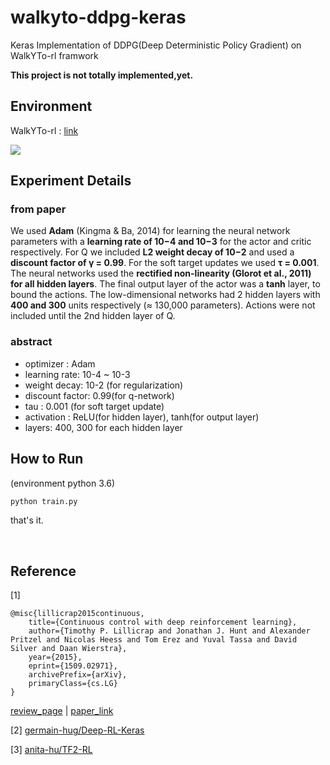# walkyto-ddpg-keras

Keras Implementation of DDPG(Deep Deterministic Policy Gradient) on WalkYTo-rl framwork

**This project is not totally implemented,yet.**
</br>

## Environment

WalkYTo-rl : [link](https://github.com/CUN-bjy/WalkYTo-rl)

![](https://raw.githubusercontent.com/CUN-bjy/WalkYTo-rl-gym/master/img/ant_v1.png)

## Experiment Details

### **from paper**

We used **Adam** (Kingma & Ba, 2014) for learning the neural network parameters with a **learning rate of 10−4 and 10−3** for the actor and critic respectively. For Q we included **L2 weight decay of 10−2** and used a **discount factor of γ = 0.99**. For the soft target updates we used **τ = 0.001**. The neural networks used the **rectified non-linearity (Glorot et al., 2011) for all hidden layers**. The final output layer of the actor was a **tanh** layer, to bound the actions. The low-dimensional networks had 2 hidden layers with **400 and 300** units respectively (≈ 130,000 parameters). Actions were not included until the 2nd hidden layer of Q.


### **abstract**

- optimizer : Adam
- learning rate: 10-4 ~ 10-3
- weight decay: 10-2 (for regularization)
- discount factor: 0.99(for q-network)
- tau : 0.001 (for soft target update)
- activation : ReLU(for hidden layer), tanh(for output layer)
- layers: 400, 300 for each hidden layer
  </br>

## How to Run

(environment python 3.6)

```python
python train.py
```

that's it.

</br>

## Reference

[1]

```
@misc{lillicrap2015continuous,
    title={Continuous control with deep reinforcement learning},
    author={Timothy P. Lillicrap and Jonathan J. Hunt and Alexander Pritzel and Nicolas Heess and Tom Erez and Yuval Tassa and David Silver and Daan Wierstra},
    year={2015},
    eprint={1509.02971},
    archivePrefix={arXiv},
    primaryClass={cs.LG}
}
```

[review_page](https://github.com/CUN-bjy/pg-paper-review/blob/master/reviews/DDPG.md) | [paper_link](https://arxiv.org/pdf/1509.02971.pdf)

[2] [germain-hug/Deep-RL-Keras](https://github.com/germain-hug/Deep-RL-Keras)

[3] [anita-hu/TF2-RL](https://github.com/anita-hu/TF2-RL)